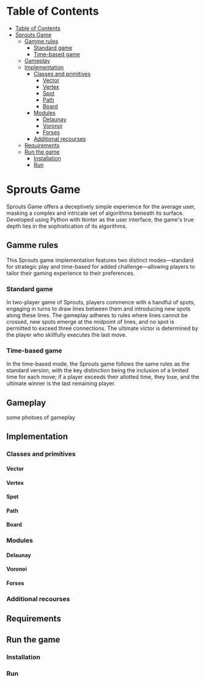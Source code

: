 # Table of Contents
- [Table of Contents](#table-of-contents)
- [Sprouts Game](#sprouts-game)
  - [Gamme rules](#gamme-rules)
    - [Standard game](#standard-game)
    - [Time-based game](#time-based-game)
  - [Gameplay](#gameplay)
  - [Implementation](#implementation)
    - [Classes and primitives](#classes-and-primitives)
      - [Vector](#vector)
      - [Vertex](#vertex)
      - [Spot](#spot)
      - [Path](#path)
      - [Board](#board)
    - [Modules](#modules)
      - [Delaunay](#delaunay)
      - [Voronoi](#voronoi)
      - [Forses](#forses)
    - [Additional recourses](#additional-recourses)
  - [Requirements](#requirements)
  - [Run the game](#run-the-game)
    - [Installation](#installation)
    - [Run](#run)

# Sprouts Game
Sprouts Game offers a deceptively simple experience for the average user, masking a complex and intricate set of algorithms beneath its surface. Developed using Python with tkinter as the user interface, the game's true depth lies in the sophistication of its algorithms.

## Gamme rules
This Sprouts game implementation features two distinct modes—standard for strategic play and time-based for added challenge—allowing players to tailor their gaming experience to their preferences.
### Standard game
In two-player game of Sprouts, players commence with a handful of spots, engaging in turns to draw lines between them and introducing new spots along these lines. The gameplay adheres to rules where lines cannot be crossed, new spots emerge at the midpoint of lines, and no spot is permitted to exceed three connections. The ultimate victor is determined by the player who skillfully executes the last move.
### Time-based game
In the time-based mode, the Sprouts game follows the same rules as the standard version, with the key distinction being the inclusion of a limited time for each move; if a player exceeds their allotted time, they lose, and the ultimate winner is the last remaining player.

## Gameplay
some photoes of gameplay

## Implementation

### Classes and primitives


#### Vector

#### Vertex

#### Spot

#### Path

#### Board

### Modules

#### Delaunay

#### Voronoi

#### Forses

### Additional recourses

## Requirements

## Run the game

### Installation

### Run
